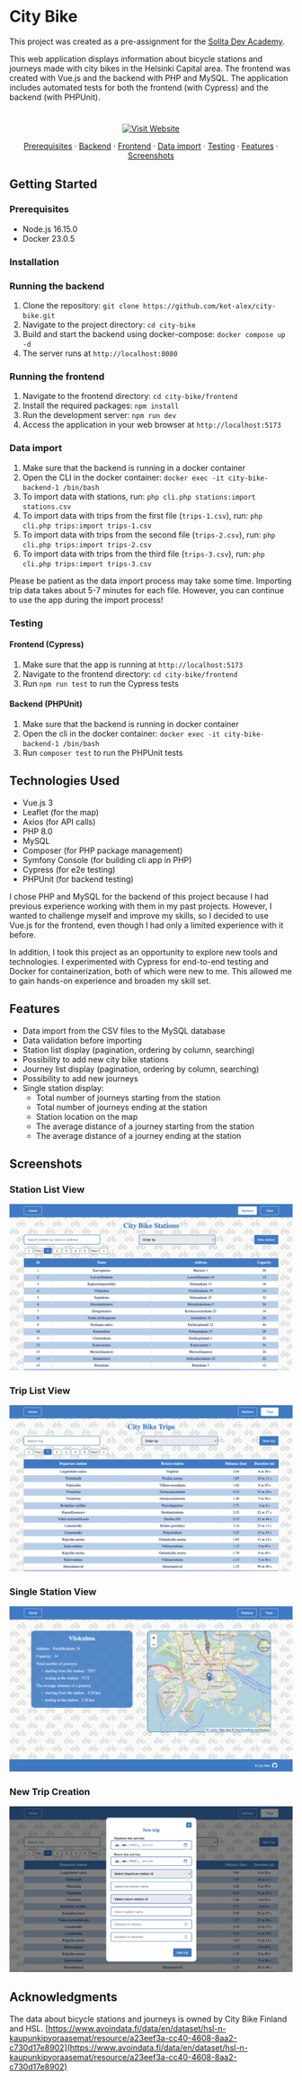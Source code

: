 # City Bike

This project was created as a pre-assignment for the [Solita Dev Academy](https://github.com/solita/dev-academy-2022-fall-exercise).

This web application displays information about bicycle stations and journeys made with city bikes in the Helsinki Capital area. The frontend was created with Vue.js and the backend with PHP and MySQL. The application includes automated tests for both the frontend (with Cypress) and the backend (with PHPUnit).

#

<p align="center">
  <a href="https://citybike.space">
    <img src="https://img.shields.io/badge/Visit-Website-blue" alt="Visit Website" width="150">
  </a>
</p>

<p align="center">
    <a href="#prerequisites">Prerequisites</a>
    ·
    <a href="#running-the-backend">Backend</a>
    ·
    <a href="#running-the-frontend">Frontend</a>
    ·
    <a href="#data-import">Data import</a>
    ·
    <a href="#testing">Testing</a>
    ·
    <a href="#features">Features</a>
    ·
    <a href="#screenshots">Screenshots</a>
  </p>

## Getting Started

### Prerequisites

- Node.js 16.15.0
- Docker 23.0.5

### Installation

### Running the backend

1. Clone the repository: `git clone https://github.com/kot-alex/city-bike.git`
2. Navigate to the project directory: `cd city-bike`
3. Build and start the backend using docker-compose: `docker compose up -d`
4. The server runs at `http://localhost:8080`

### Running the frontend

1. Navigate to the frontend directory: `cd city-bike/frontend`
2. Install the required packages: `npm install`
3. Run the development server: `npm run dev`
4. Access the application in your web browser at `http://localhost:5173`

### Data import

1. Make sure that the backend is running in a docker container
2. Open the CLI in the docker container: `docker exec -it city-bike-backend-1 /bin/bash`
3. To import data with stations, run: `php cli.php stations:import stations.csv`
4. To import data with trips from the first file (`trips-1.csv`), run: `php cli.php trips:import trips-1.csv`
5. To import data with trips from the second file (`trips-2.csv`), run: `php cli.php trips:import trips-2.csv`
6. To import data with trips from the third file (`trips-3.csv`), run: `php cli.php trips:import trips-3.csv`

Please be patient as the data import process may take some time. Importing trip data takes about 5-7 minutes for each file. However, you can continue to use the app during the import process!

### Testing

#### Frontend (Cypress)

1. Make sure that the app is running at `http://localhost:5173`
2. Navigate to the frontend directory: `cd city-bike/frontend`
3. Run `npm run test` to run the Cypress tests

#### Backend (PHPUnit)

1. Make sure that the backend is running in docker container
2. Open the cli in the docker container: `docker exec -it city-bike-backend-1 /bin/bash`
3. Run `composer test` to run the PHPUnit tests

## Technologies Used

- Vue.js 3
- Leaflet (for the map)
- Axios (for API calls)
- PHP 8.0
- MySQL
- Composer (for PHP package management)
- Symfony Console (for building cli app in PHP)
- Cypress (for e2e testing)
- PHPUnit (for backend testing)

I chose PHP and MySQL for the backend of this project because I had previous experience working with them in my past projects. However, I wanted to challenge myself and improve my skills, so I decided to use Vue.js for the frontend, even though I had only a limited experience with it before.

In addition, I took this project as an opportunity to explore new tools and technologies. I experimented with Cypress for end-to-end testing and Docker for containerization, both of which were new to me. This allowed me to gain hands-on experience and broaden my skill set.

## Features

- Data import from the CSV files to the MySQL database
- Data validation before importing
- Station list display (pagination, ordering by column, searching)
- Possibility to add new city bike stations
- Journey list display (pagination, ordering by column, searching)
- Possibility to add new journeys
- Single station display:
  - Total number of journeys starting from the station
  - Total number of journeys ending at the station
  - Station location on the map
  - The average distance of a journey starting from the station
  - The average distance of a journey ending at the station

## Screenshots

### Station List View

![Stations List View](media/stations.png)

### Trip List View

![Trip List View](media/trips.png)

### Single Station View

![Single Station View](media/station.png)

### New Trip Creation

![New Trip Creation](media/new-trip.png)

## Acknowledgments

The data about bicycle stations and journeys is owned by City Bike Finland and HSL. [https://www.avoindata.fi/data/en/dataset/hsl-n-kaupunkipyoraasemat/resource/a23eef3a-cc40-4608-8aa2-c730d17e8902](https://www.avoindata.fi/data/en/dataset/hsl-n-kaupunkipyoraasemat/resource/a23eef3a-cc40-4608-8aa2-c730d17e8902)

